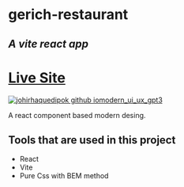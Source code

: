 # gerich-restaurant

## _A vite react app_

# [Live Site](https://johirhaquedipok.github.io/gerich-restaurant/)

[![johirhaquedipok github iomodern_ui_ux_gpt3](https://user-images.githubusercontent.com/67517630/200187014-88204e9c-d962-488a-959a-03f895aaa680.png)](https://johirhaquedipok.github.io/modern_ui_ux_gpt3_jsm/)

A react component based modern desing.

## Tools that are used in this project

- React
- Vite
- Pure Css with BEM method
